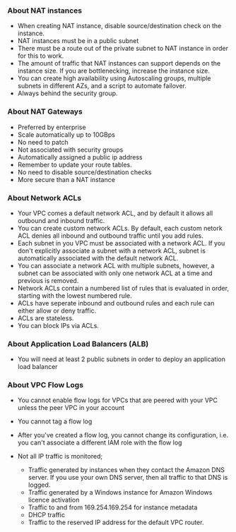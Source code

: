 ### About NAT instances

* When creating NAT instance, disable source/destination check on the instance.
* NAT instances must be in a public subnet
* There must be a route out of the private subnet to NAT instance in order for this to work.
* The amount of traffic that NAT instances can support depends on the instance size. If you are bottlenecking, increase the instance size.
* You can create high availability using Autoscaling groups, multiple subnets in different AZs, and a script to automate failover.
* Always behind the security group.


### About NAT Gateways

* Preferred by enterprise
* Scale automatically up to 10GBps
* No need to patch
* Not associated with security groups
* Automatically assigned a public ip address
* Remember to update your route tables.
* No need to disable source/destination checks
* More secure than a NAT instance


### About Network ACLs

* Your VPC comes a default network ACL, and by default it allows all outbound and inbound traffic.
* You can create custom network ACLs. By default, each custom netork ACL denies all inbound and outbound traffic until you add rules.
* Each subnet in you VPC must be associated with a network ACL. If you don't explicitly associate a subnet with a network ACL, subnet is automatically associated with the default network ACL.
* You can associate a network ACL with multiple subnets, however, a subnet can be associated with only one network ACL at a time and previous is removed.
* Network ACLs contain a numbered list of rules that is evaluated in order, starting with the lowest numbered rule.
* ACLs have seperate inbound and outbound rules and each rule can either allow or deny traffic.
* ACLs are stateless.
* You can block IPs via ACLs.

### About Application Load Balancers (ALB)

* You will need at least 2 public subnets in order to deploy an application load balancer

### About VPC Flow Logs

* You cannot enable flow logs for VPCs that are peered with your VPC unless the peer VPC in your account
* You cannot tag a flow log
* After you've created a flow log, you cannot change its configuration, i.e. you can't associate a different IAM role with the flow log

* Not all IP traffic is monitored;
    * Traffic generated by instances when they contact the Amazon DNS server. If you use your own DNS server, then all traffic to that DNS is logged.
    * Traffic generated by a Windows instance for Amazon Windows licence activation
    * Traffic to and from 169.254.169.254 for instance metadata
    * DHCP traffic
    * Traffic to the reserved IP address for the default VPC router.